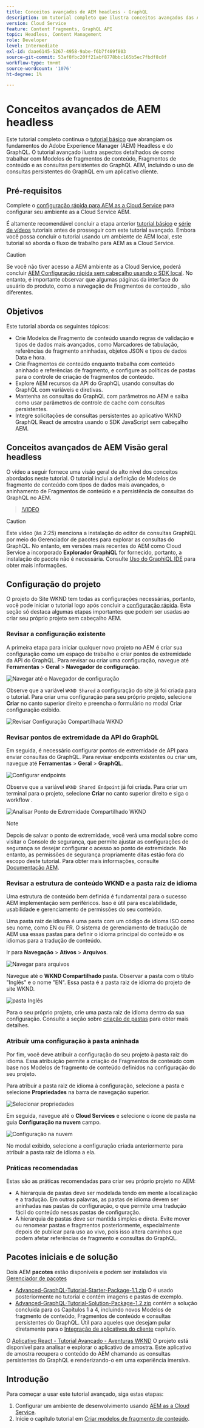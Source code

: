 ```yaml
---
title: Conceitos avançados de AEM headless - GraphQL
description: Um tutorial completo que ilustra conceitos avançados das APIs do Adobe Experience Manager (AEM) GraphQL.
version: Cloud Service
feature: Content Fragments, GraphQL API
topic: Headless, Content Management
role: Developer
level: Intermediate
exl-id: daae6145-5267-4958-9abe-f6b7f469f803
source-git-commit: 53af8fbc20ff21abf8778bbc165b5ec7fbdf8c8f
workflow-type: tm+mt
source-wordcount: '1076'
ht-degree: 1%

---
```


# Conceitos avançados de AEM headless

Este tutorial completo continua o [tutorial básico](../multi-step/overview.md) que abrangiam os fundamentos do Adobe Experience Manager (AEM) Headless e do GraphQL. O tutorial avançado ilustra aspectos detalhados de como trabalhar com Modelos de fragmentos de conteúdo, Fragmentos de conteúdo e as consultas persistentes do GraphQL AEM, incluindo o uso de consultas persistentes do GraphQL em um aplicativo cliente.

## Pré-requisitos

Complete o [configuração rápida para AEM as a Cloud Service](../quick-setup/cloud-service.md) para configurar seu ambiente as a Cloud Service AEM.

É altamente recomendável concluir a etapa anterior [tutorial básico](../multi-step/overview.md) e [série de vídeos](../video-series/modeling-basics.md) tutoriais antes de prosseguir com este tutorial avançado. Embora você possa concluir o tutorial usando um ambiente de AEM local, este tutorial só aborda o fluxo de trabalho para AEM as a Cloud Service.

>[!CAUTION]
>
>Se você não tiver acesso a AEM ambiente as a Cloud Service, poderá concluir [AEM Configuração rápida sem cabeçalho usando o SDK local](https://experienceleague.adobe.com/docs/experience-manager-learn/getting-started-with-aem-headless/graphql/quick-setup/local-sdk.html). No entanto, é importante observar que algumas páginas da interface do usuário do produto, como a navegação de Fragmentos de conteúdo , são diferentes.



## Objetivos

Este tutorial aborda os seguintes tópicos:

* Crie Modelos de Fragmento de conteúdo usando regras de validação e tipos de dados mais avançados, como Marcadores de tabulação, referências de fragmento aninhadas, objetos JSON e tipos de dados Data e hora.
* Crie Fragmentos de conteúdo enquanto trabalha com conteúdo aninhado e referências de fragmento, e configure as políticas de pastas para o controle de criação de fragmentos de conteúdo.
* Explore AEM recursos da API do GraphQL usando consultas do GraphQL com variáveis e diretivas.
* Mantenha as consultas do GraphQL com parâmetros no AEM e saiba como usar parâmetros de controle de cache com consultas persistentes.
* Integre solicitações de consultas persistentes ao aplicativo WKND GraphQL React de amostra usando o SDK JavaScript sem cabeçalho AEM.

## Conceitos avançados de AEM Visão geral headless

O vídeo a seguir fornece uma visão geral de alto nível dos conceitos abordados neste tutorial. O tutorial inclui a definição de Modelos de fragmento de conteúdo com tipos de dados mais avançados, o aninhamento de Fragmentos de conteúdo e a persistência de consultas do GraphQL no AEM.

>[!VIDEO](https://video.tv.adobe.com/v/340035?quality=12&learn=on)

>[!CAUTION]
>
>Este vídeo (às 2:25) menciona a instalação do editor de consultas GraphiQL por meio do Gerenciador de pacotes para explorar as consultas do GraphQL. No entanto, em versões mais recentes do AEM como Cloud Service a incorporado **Explorador GraphiQL** for fornecido, portanto, a instalação do pacote não é necessária. Consulte [Uso do GraphiQL IDE](https://experienceleague.adobe.com/docs/experience-manager-cloud-service/content/headless/graphql-api/graphiql-ide.html) para obter mais informações.


## Configuração do projeto

O projeto do Site WKND tem todas as configurações necessárias, portanto, você pode iniciar o tutorial logo após concluir a [configuração rápida](../quick-setup/cloud-service.md). Esta seção só destaca algumas etapas importantes que podem ser usadas ao criar seu próprio projeto sem cabeçalho AEM.


### Revisar a configuração existente

A primeira etapa para iniciar qualquer novo projeto no AEM é criar sua configuração como um espaço de trabalho e criar pontos de extremidade da API do GraphQL. Para revisar ou criar uma configuração, navegue até **Ferramentas** > **Geral** > **Navegador de configuração**.

![Navegar até o Navegador de configuração](assets/overview/create-configuration.png)

Observe que a variável `WKND Shared` a configuração do site já foi criada para o tutorial. Para criar uma configuração para seu próprio projeto, selecione **Criar** no canto superior direito e preencha o formulário no modal Criar configuração exibido.

![Revisar Configuração Compartilhada WKND](assets/overview/review-wknd-shared-configuration.png)

### Revisar pontos de extremidade da API do GraphQL

Em seguida, é necessário configurar pontos de extremidade de API para enviar consultas do GraphQL. Para revisar endpoints existentes ou criar um, navegue até **Ferramentas** > **Geral** > **GraphQL**.

![Configurar endpoints](assets/overview/endpoints.png)

Observe que a variável `WKND Shared Endpoint` já foi criada. Para criar um terminal para o projeto, selecione **Criar** no canto superior direito e siga o workflow .

![Analisar Ponto de Extremidade Compartilhado WKND](assets/overview/review-wknd-shared-endpoint.png)

>[!NOTE]
>
> Depois de salvar o ponto de extremidade, você verá uma modal sobre como visitar o Console de segurança, que permite ajustar as configurações de segurança se desejar configurar o acesso ao ponto de extremidade. No entanto, as permissões de segurança propriamente ditas estão fora do escopo deste tutorial. Para obter mais informações, consulte [Documentação AEM](https://experienceleague.adobe.com/docs/experience-manager-65/administering/security/security.html?lang=pt-BR).

### Revisar a estrutura de conteúdo WKND e a pasta raiz de idioma

Uma estrutura de conteúdo bem definida é fundamental para o sucesso AEM implementação sem periféricos. Isso é útil para escalabilidade, usabilidade e gerenciamento de permissões do seu conteúdo.

Uma pasta raiz de idioma é uma pasta com um código de idioma ISO como seu nome, como EN ou FR. O sistema de gerenciamento de tradução de AEM usa essas pastas para definir o idioma principal do conteúdo e os idiomas para a tradução de conteúdo.

Ir para **Navegação** > **Ativos** > **Arquivos**.

![Navegar para arquivos](assets/overview/files.png)

Navegue até o **WKND Compartilhado** pasta. Observar a pasta com o título &quot;Inglês&quot; e o nome &quot;EN&quot;. Essa pasta é a pasta raiz de idioma do projeto de site WKND.

![pasta Inglês](assets/overview/english.png)

Para o seu próprio projeto, crie uma pasta raiz de idioma dentro da sua configuração. Consulte a seção sobre [criação de pastas](/help/headless-tutorial/graphql/advanced-graphql/author-content-fragments.md#create-folders) para obter mais detalhes.

### Atribuir uma configuração à pasta aninhada

Por fim, você deve atribuir a configuração do seu projeto à pasta raiz do idioma. Essa atribuição permite a criação de Fragmentos de conteúdo com base nos Modelos de fragmento de conteúdo definidos na configuração do seu projeto.

Para atribuir a pasta raiz de idioma à configuração, selecione a pasta e selecione **Propriedades** na barra de navegação superior.

![Selecionar propriedades](assets/overview/properties.png)

Em seguida, navegue até o **Cloud Services** e selecione o ícone de pasta na guia **Configuração na nuvem** campo.

![Configuração na nuvem](assets/overview/cloud-conf.png)

No modal exibido, selecione a configuração criada anteriormente para atribuir a pasta raiz de idioma a ela.

### Práticas recomendadas

Estas são as práticas recomendadas para criar seu próprio projeto no AEM:

* A hierarquia de pastas deve ser modelada tendo em mente a localização e a tradução. Em outras palavras, as pastas de idioma devem ser aninhadas nas pastas de configuração, o que permite uma tradução fácil do conteúdo nessas pastas de configuração.
* A hierarquia de pastas deve ser mantida simples e direta. Evite mover ou renomear pastas e fragmentos posteriormente, especialmente depois de publicar para uso ao vivo, pois isso altera caminhos que podem afetar referências de fragmento e consultas do GraphQL.

## Pacotes iniciais e de solução

Dois AEM **pacotes** estão disponíveis e podem ser instalados via [Gerenciador de pacotes](/help/headless-tutorial/graphql/advanced-graphql/author-content-fragments.md#sample-content)

* [Advanced-GraphQL-Tutorial-Starter-Package-1.1.zip](/help/headless-tutorial/graphql/advanced-graphql/assets/tutorial-files/Advanced-GraphQL-Tutorial-Starter-Package-1.1.zip) O é usado posteriormente no tutorial e contém imagens e pastas de exemplo.
* [Advanced-GraphQL-Tutorial-Solution-Package-1.2.zip](/help/headless-tutorial/graphql/advanced-graphql/assets/tutorial-files/Advanced-GraphQL-Tutorial-Solution-Package-1.2.zip) contém a solução concluída para os Capítulos 1 a 4, incluindo novos Modelos de fragmento de conteúdo, Fragmentos de conteúdo e consultas persistentes do GraphQL. Útil para aqueles que desejam pular diretamente para o [Integração de aplicativos do cliente](/help/headless-tutorial/graphql/advanced-graphql/client-application-integration.md) capítulo.


O [Aplicativo React - Tutorial Avançado - Aventuras WKND](https://github.com/adobe/aem-guides-wknd-graphql/blob/main/advanced-tutorial/README.md) O projeto está disponível para analisar e explorar o aplicativo de amostra. Este aplicativo de amostra recupera o conteúdo do AEM chamando as consultas persistentes do GraphQL e renderizando-o em uma experiência imersiva.

## Introdução

Para começar a usar este tutorial avançado, siga estas etapas:

1. Configurar um ambiente de desenvolvimento usando [AEM as a Cloud Service](../quick-setup/cloud-service.md).
1. Inicie o capítulo tutorial em [Criar modelos de fragmento de conteúdo](/help/headless-tutorial/graphql/advanced-graphql/create-content-fragment-models.md).

